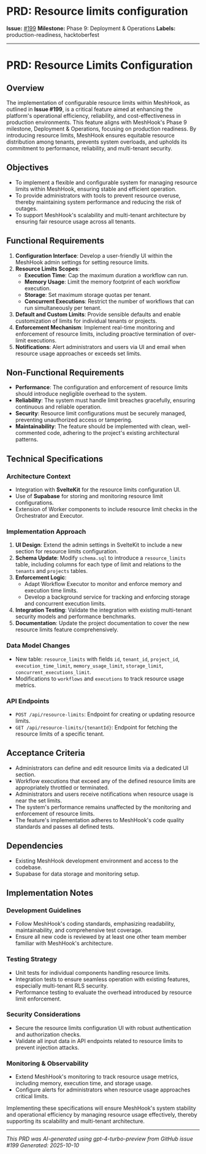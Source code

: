 # PRD: Resource limits configuration

**Issue:** [#199](https://github.com/profullstack/meshhook/issues/199)
**Milestone:** Phase 9: Deployment & Operations
**Labels:** production-readiness, hacktoberfest

---

# PRD: Resource Limits Configuration

## Overview

The implementation of configurable resource limits within MeshHook, as outlined in **Issue #199**, is a critical feature aimed at enhancing the platform's operational efficiency, reliability, and cost-effectiveness in production environments. This feature aligns with MeshHook's Phase 9 milestone, Deployment & Operations, focusing on production readiness. By introducing resource limits, MeshHook ensures equitable resource distribution among tenants, prevents system overloads, and upholds its commitment to performance, reliability, and multi-tenant security.

## Objectives

- To implement a flexible and configurable system for managing resource limits within MeshHook, ensuring stable and efficient operation.
- To provide administrators with tools to prevent resource overuse, thereby maintaining system performance and reducing the risk of outages.
- To support MeshHook's scalability and multi-tenant architecture by ensuring fair resource usage across all tenants.

## Functional Requirements

1. **Configuration Interface**: Develop a user-friendly UI within the MeshHook admin settings for setting resource limits.
2. **Resource Limits Scopes**:
   - **Execution Time**: Cap the maximum duration a workflow can run.
   - **Memory Usage**: Limit the memory footprint of each workflow execution.
   - **Storage**: Set maximum storage quotas per tenant.
   - **Concurrent Executions**: Restrict the number of workflows that can run simultaneously per tenant.
3. **Default and Custom Limits**: Provide sensible defaults and enable customization of limits for individual tenants or projects.
4. **Enforcement Mechanism**: Implement real-time monitoring and enforcement of resource limits, including proactive termination of over-limit executions.
5. **Notifications**: Alert administrators and users via UI and email when resource usage approaches or exceeds set limits.

## Non-Functional Requirements

- **Performance**: The configuration and enforcement of resource limits should introduce negligible overhead to the system.
- **Reliability**: The system must handle limit breaches gracefully, ensuring continuous and reliable operation.
- **Security**: Resource limit configurations must be securely managed, preventing unauthorized access or tampering.
- **Maintainability**: The feature should be implemented with clean, well-commented code, adhering to the project's existing architectural patterns.

## Technical Specifications

### Architecture Context

- Integration with **SvelteKit** for the resource limits configuration UI.
- Use of **Supabase** for storing and monitoring resource limit configurations.
- Extension of Worker components to include resource limit checks in the Orchestrator and Executor.

### Implementation Approach

1. **UI Design**: Extend the admin settings in SvelteKit to include a new section for resource limits configuration.
2. **Schema Update**: Modify `schema.sql` to introduce a `resource_limits` table, including columns for each type of limit and relations to the `tenants` and `projects` tables.
3. **Enforcement Logic**:
   - Adapt Workflow Executor to monitor and enforce memory and execution time limits.
   - Develop a background service for tracking and enforcing storage and concurrent execution limits.
4. **Integration Testing**: Validate the integration with existing multi-tenant security models and performance benchmarks.
5. **Documentation**: Update the project documentation to cover the new resource limits feature comprehensively.

### Data Model Changes

- New table: `resource_limits` with fields `id`, `tenant_id`, `project_id`, `execution_time_limit`, `memory_usage_limit`, `storage_limit`, `concurrent_executions_limit`.
- Modifications to `workflows` and `executions` to track resource usage metrics.

### API Endpoints

- `POST /api/resource-limits`: Endpoint for creating or updating resource limits.
- `GET /api/resource-limits/{tenantId}`: Endpoint for fetching the resource limits of a specific tenant.

## Acceptance Criteria

- Administrators can define and edit resource limits via a dedicated UI section.
- Workflow executions that exceed any of the defined resource limits are appropriately throttled or terminated.
- Administrators and users receive notifications when resource usage is near the set limits.
- The system's performance remains unaffected by the monitoring and enforcement of resource limits.
- The feature's implementation adheres to MeshHook's code quality standards and passes all defined tests.

## Dependencies

- Existing MeshHook development environment and access to the codebase.
- Supabase for data storage and monitoring setup.

## Implementation Notes

### Development Guidelines

- Follow MeshHook's coding standards, emphasizing readability, maintainability, and comprehensive test coverage.
- Ensure all new code is reviewed by at least one other team member familiar with MeshHook's architecture.

### Testing Strategy

- Unit tests for individual components handling resource limits.
- Integration tests to ensure seamless operation with existing features, especially multi-tenant RLS security.
- Performance testing to evaluate the overhead introduced by resource limit enforcement.

### Security Considerations

- Secure the resource limits configuration UI with robust authentication and authorization checks.
- Validate all input data in API endpoints related to resource limits to prevent injection attacks.

### Monitoring & Observability

- Extend MeshHook's monitoring to track resource usage metrics, including memory, execution time, and storage usage.
- Configure alerts for administrators when resource usage approaches critical limits.

Implementing these specifications will ensure MeshHook's system stability and operational efficiency by managing resource usage effectively, thereby supporting its scalability and multi-tenant architecture.

---

*This PRD was AI-generated using gpt-4-turbo-preview from GitHub issue #199*
*Generated: 2025-10-10*

